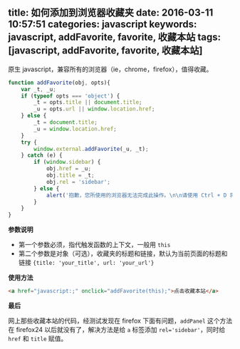 title: 如何添加到浏览器收藏夹
date: 2016-03-11 10:57:51
categories: javascript
keywords: javascript, addFavorite, favorite, 收藏本站
tags: [javascript, addFavorite, favorite, 收藏本站]
---

原生 javascript，兼容所有的浏览器（ie，chrome，firefox），值得收藏。
<!--more-->

``` javascript
function addFavorite(obj, opts){
    var _t, _u;
    if (typeof opts === 'object') {
		_t = opts.title || document.title;
        _u = opts.url || window.location.href;
    } else {
        _t = document.title;
        _u = window.location.href;
    }
    try {
        window.external.addFavorite(_u, _t);
    } catch (e) {
        if (window.sidebar) {
            obj.href = _u;
            obj.title = _t;
            obj.rel = 'sidebar';
        } else {
            alert('抱歉，您所使用的浏览器无法完成此操作。\n\n请使用 Ctrl + D 将本页加入收藏夹！');
        }
    }
}
```

**参数说明**

- 第一个参数必须，指代触发函数的上下文，一般用 `this`
- 第二个参数是对象（可选），收藏夹的标题和链接，默认为当前页面的标题和链接 `{title: 'your_title', url: 'your_url'}`

**使用方法**

``` html
<a href="javascript:;" onclick="addFavorite(this);">点击收藏本站</a>
```

**最后**

网上那些收藏本站的代码，经测试发现在 firefox 下面有问题，`addPanel` 这个方法在 firefox24 以后就没有了，解决方法是给 `a` 标签添加 `rel='sidebar'`，同时给 `href` 和 `title` 赋值。